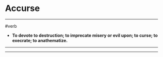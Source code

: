 # Accurse
---
#verb
- **To devote to destruction; to imprecate misery or evil upon; to curse; to execrate; to anathematize.**
---
---
